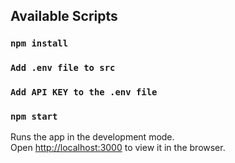 ## Available Scripts

### `npm install`

### `Add .env file to src`

### `Add API KEY to the .env file`

### `npm start`

Runs the app in the development mode.<br />
Open [http://localhost:3000](http://localhost:3000) to view it in the browser.
